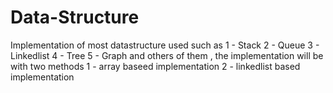 # Data-Structure

Implementation of most datastructure used such as 
1 - Stack
2 - Queue
3 - Linkedlist
4 - Tree 
5 - Graph 
and others of them , the implementation will be with two methods 
1 - array baseed implementation
2 - linkedlist based implementation
